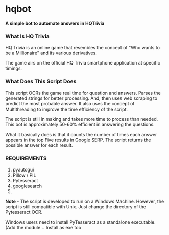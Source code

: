 # hqbot
<strong> A simple bot to automate answers in HQTrivia </strong>

<h3>What Is HQ Trivia</h3>
HQ Trivia is an online game that resembles the concept of "Who wants to be a Millionaire" and its various derivatives. 

The game airs on the official HQ Trivia smartphone application at specific timings. 

<h3>What Does This Script Does</h3>
This script OCRs the game real time for question and answers. Parses the generated strings for better processing. And, then uses web scraping to predict the most probable answer. It also uses the concept of Multithreading to improve the time efficiency of the script.

The script is still in making and takes more time to process than needed. This bot is  approximately 50-60% efficient in answering the questions.

What it basically does is that it counts the number of times each answer appears in the top Five results in Google SERP. The script returns the possible answer for each result.

<h3>REQUIREMENTS</h3>
<ol>
  <li>pyautogui</li>
  <li>Pillow / PIL</li>
  <li>Pytesseract</li>                                                                                    
  <li>googlesearch<li>
</ol>

<strong>Note</strong> - The script is developed to run on a Windows Machine. However, the script is still compatible with Unix. Just change the directory of the Pytesseract OCR.

Windows users need to install PyTesseract as a standalone executable. <underline>(Add the module + Install as exe too</underline>
